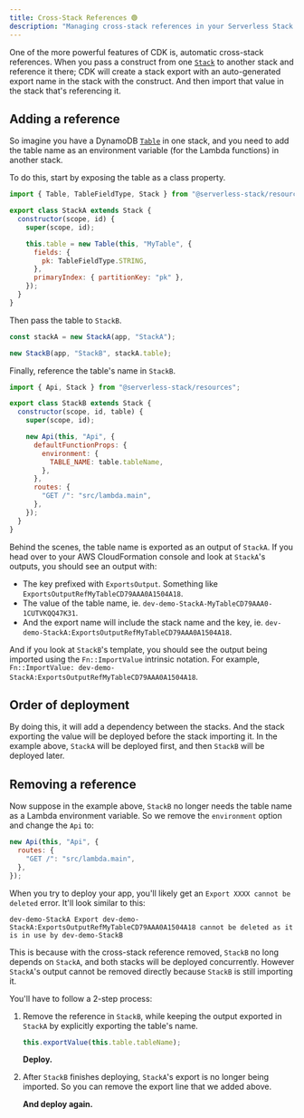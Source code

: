 ```yaml
---
title: Cross-Stack References 🟢
description: "Managing cross-stack references in your Serverless Stack (SST) app."
---
```


One of the more powerful features of CDK is, automatic cross-stack references. When you pass a construct from one [`Stack`](../constructs/Stack.md) to another stack and reference it there; CDK will create a stack export with an auto-generated export name in the stack with the construct. And then import that value in the stack that's referencing it.

## Adding a reference

So imagine you have a DynamoDB [`Table`](../constructs/Table.md) in one stack, and you need to add the table name as an environment variable (for the Lambda functions) in another stack.

To do this, start by exposing the table as a class property.

```js {7-12} title="stacks/StackA.js"
import { Table, TableFieldType, Stack } from "@serverless-stack/resources";

export class StackA extends Stack {
  constructor(scope, id) {
    super(scope, id);

    this.table = new Table(this, "MyTable", {
      fields: {
        pk: TableFieldType.STRING,
      },
      primaryIndex: { partitionKey: "pk" },
    });
  }
}
```

Then pass the table to `StackB`.

```js {3} title="stacks/index.js"
const stackA = new StackA(app, "StackA");

new StackB(app, "StackB", stackA.table);
```

Finally, reference the table's name in `StackB`.

```js {10} title="stacks/StackB.js"
import { Api, Stack } from "@serverless-stack/resources";

export class StackB extends Stack {
  constructor(scope, id, table) {
    super(scope, id);

    new Api(this, "Api", {
      defaultFunctionProps: {
        environment: {
          TABLE_NAME: table.tableName,
        },
      },
      routes: {
        "GET /": "src/lambda.main",
      },
    });
  }
}
```

Behind the scenes, the table name is exported as an output of `StackA`. If you head over to your AWS CloudFormation console and look at `StackA`'s outputs, you should see an output with:

- The key prefixed with `ExportsOutput`. Something like `ExportsOutputRefMyTableCD79AAA0A1504A18`.
- The value of the table name, ie. `dev-demo-StackA-MyTableCD79AAA0-1CUTVKQQ47K31`.
- And the export name will include the stack name and the key, ie. `dev-demo-StackA:ExportsOutputRefMyTableCD79AAA0A1504A18`.

And if you look at `StackB`'s template, you should see the output being imported using the `Fn::ImportValue` intrinsic notation. For example, `Fn::ImportValue: dev-demo-StackA:ExportsOutputRefMyTableCD79AAA0A1504A18`.

## Order of deployment

By doing this, it will add a dependency between the stacks. And the stack exporting the value will be deployed before the stack importing it. In the example above, `StackA` will be deployed first, and then `StackB` will be deployed later.

## Removing a reference

Now suppose in the example above, `StackB` no longer needs the table name as a Lambda environment variable. So we remove the `environment` option and change the `Api` to:

```js
new Api(this, "Api", {
  routes: {
    "GET /": "src/lambda.main",
  },
});
```

When you try to deploy your app, you'll likely get an `Export XXXX cannot be deleted` error. It'll look similar to this:

```
dev-demo-StackA Export dev-demo-StackA:ExportsOutputRefMyTableCD79AAA0A1504A18 cannot be deleted as it is in use by dev-demo-StackB
```

This is because with the cross-stack reference removed, `StackB` no long depends on `StackA`, and both stacks will be deployed concurrently. However `StackA`'s output cannot be removed directly because `StackB` is still importing it.

You'll have to follow a 2-step process:

1. Remove the reference in `StackB`, while keeping the output exported in `StackA` by explicitly exporting the table's name.

   ```js
   this.exportValue(this.table.tableName);
   ```
 
   **Deploy.**

2. After `StackB` finishes deploying, `StackA`'s export is no longer being imported. So you can remove the export line that we added above.

   **And deploy again.**
